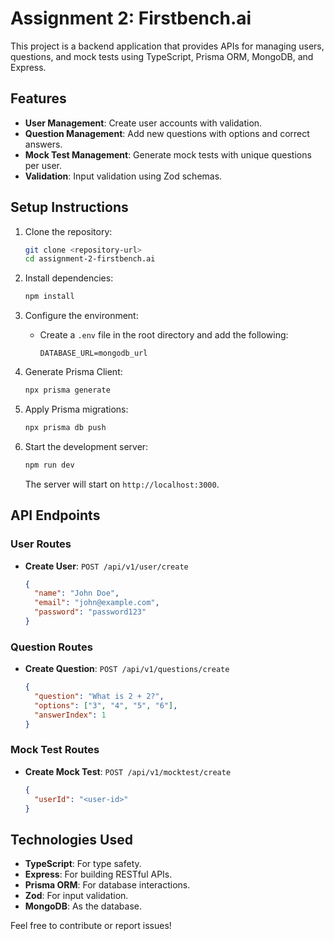 # Assignment 2: Firstbench.ai

This project is a backend application that provides APIs for managing users, questions, and mock tests using TypeScript, Prisma ORM, MongoDB, and Express.

## Features
- **User Management**: Create user accounts with validation.
- **Question Management**: Add new questions with options and correct answers.
- **Mock Test Management**: Generate mock tests with unique questions per user.
- **Validation**: Input validation using Zod schemas.


## Setup Instructions

1. Clone the repository:
   ```bash
   git clone <repository-url>
   cd assignment-2-firstbench.ai
   ```

2. Install dependencies:
   ```bash
   npm install
   ```

3. Configure the environment:
   - Create a `.env` file in the root directory and add the following:
     ```env
     DATABASE_URL=mongodb_url
     ```

4. Generate Prisma Client:
   ```bash
   npx prisma generate
   ```

5. Apply Prisma migrations:
   ```bash
   npx prisma db push
   ```

6. Start the development server:
   ```bash
   npm run dev
   ```

   The server will start on `http://localhost:3000`.

## API Endpoints

### User Routes
- **Create User**: `POST /api/v1/user/create`
  ```json
  {
    "name": "John Doe",
    "email": "john@example.com",
    "password": "password123"
  }
  ```

### Question Routes
- **Create Question**: `POST /api/v1/questions/create`
  ```json
  {
    "question": "What is 2 + 2?",
    "options": ["3", "4", "5", "6"],
    "answerIndex": 1
  }
  ```

### Mock Test Routes
- **Create Mock Test**: `POST /api/v1/mocktest/create`
  ```json
  {
    "userId": "<user-id>"
  }
  ```

## Technologies Used
- **TypeScript**: For type safety.
- **Express**: For building RESTful APIs.
- **Prisma ORM**: For database interactions.
- **Zod**: For input validation.
- **MongoDB**: As the database.

Feel free to contribute or report issues!